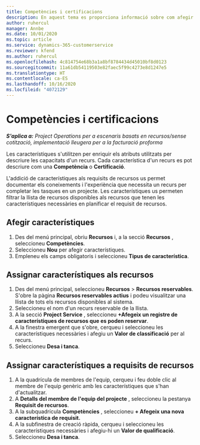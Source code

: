 ```yaml
---
title: Competències i certificacions
description: En aquest tema es proporciona informació sobre com afegir característiques de competències i certificació als recursos.
author: ruhercul
manager: Annbe
ms.date: 10/01/2020
ms.topic: article
ms.service: dynamics-365-customerservice
ms.reviewer: kfend
ms.author: ruhercul
ms.openlocfilehash: 4c814754e68b3a1a8bf8784434d45010bf8d0123
ms.sourcegitcommit: 11a61db54119503e82faec5f99c4273e8d1247e5
ms.translationtype: HT
ms.contentlocale: ca-ES
ms.lasthandoff: 10/16/2020
ms.locfileid: "4072129"
---
```

# <a name="skills-and-certifications"></a>Competències i certificacions
_**S'aplica a:** Project Operations per a escenaris basats en recursos/sense cotització, implementació lleugera per a la facturació proforma_

Les característiques s'utilitzen per enriquir els atributs utilitzats per descriure les capacitats d'un recurs. Cada característica d'un recurs es pot descriure com una **Competència** o **Certificació**.

L'addició de característiques als requisits de recursos us permet documentar els coneixements i l'experiència que necessita un recurs per completar les tasques en un projecte. Les característiques us permeten filtrar la llista de recursos disponibles als recursos que tenen les característiques necessàries en planificar el requisit de recursos.

## <a name="add-characteristics"></a>Afegir característiques

1. Des del menú principal, obriu **Recursos** i, a la secció **Recursos** , seleccioneu **Competències**.
2. Seleccioneu **Nou** per afegir característiques.
3. Empleneu els camps obligatoris i seleccioneu **Tipus de característica**.

## <a name="assign-characteristics-to-resources"></a>Assignar característiques als recursos

1. Des del menú principal, seleccioneu **Recursos** > **Recursos reservables**. S'obre la pàgina **Recursos reservables actius** i podeu visualitzar una llista de tots els recursos disponibles al sistema.
2. Seleccioneu el nom d'un recurs reservable de la llista.
3. A la secció **Project Service** , seleccioneu **+Afegeix un registre de característiques de recursos que es poden reservar**.
4. A la finestra emergent que s'obre, cerqueu i seleccioneu les característiques necessàries i afegiu un **Valor de classificació** per al recurs.
5. Seleccioneu **Desa i tanca**.

## <a name="assign-characteristics-to-resource-requirements"></a>Assignar característiques a requisits de recursos

1. A la quadrícula de membres de l'equip, cerqueu i feu doble clic al membre de l'equip genèric amb les característiques que s'han d'actualitzar.
2. A **Detalls del membre de l'equip del projecte** , seleccioneu la pestanya **Requisit de recursos**.
3. A la subquadrícula **Competències** , seleccioneu **+ Afegeix una nova característica de requisit.**
4. A la subfinestra de creació ràpida, cerqueu i seleccioneu les característiques necessàries i afegiu-hi un **Valor de qualificació**.
5. Seleccioneu **Desa i tanca**.